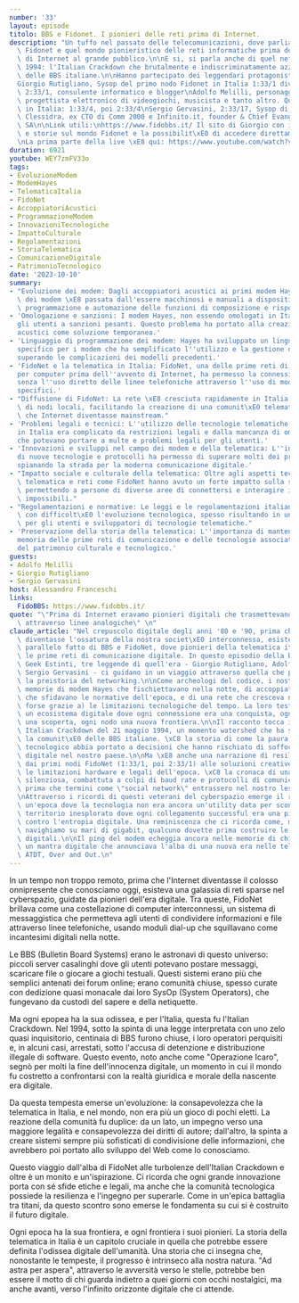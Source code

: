 ```yaml
---
number: '33'
layout: episode
titolo: BBS e Fidonet. I pionieri delle reti prima di Internet.
description: "Un tuffo nel passato delle telecomunicazioni, dove parliamo di BBS,\
  \ Fidonet e quel mondo pionieristico delle reti informatiche prima dell'approdo\
  \ di Internet al grande pubblico.\n\nE si, si parla anche di quel nefasto 21 maggio\
  \ 1994: l'Italian Crackdown che brutalmente e indiscriminatamente azzoppo' la scena\
  \ delle BBS italiane.\n\nHanno partecipato dei leggendari protagonisti di quei tempi:\n\
  Giorgio Rutigliano, Sysop del primo nodo Fidonet in Italia 1:33/1 diventato poi\
  \ 2:33/1, consulente informatico e blogger\nAdolfo Melilli, personaggio poliedrico,\
  \ progettista elettronico di videogiochi, musicista e tanto altro. Quarto nodo Fidonet\
  \ in Italia: 1:33/4, poi 2:33/4\nSergio Gervasini, 2:33/17, Sysop di  I.D.F. e poi\
  \ Clessidra, ex CTO di Comm 2000 e Infinito.it, founder & Chief Evangelist at BCyber\
  \ SA\n\nLink utili:\nhttps://www.fidobbs.it/ Il sito di Giorgio con informazioni\
  \ e storie sul mondo Fidonet e la possibilit\xE0 di accedere direttamente via Web\n\
  \nLa prima parte della live \xE8 qui: https://www.youtube.com/watch?v=3X50y-RpirA"
duration: 6921
youtube: WEY7zmFV33o
tags:
- EvoluzioneModem
- ModemHayes
- TelematicaItalia
- FidoNet
- AccoppiatoriAcustici
- ProgrammazioneModem
- InnovazioniTecnologiche
- ImpattoCulturale
- Regolamentazioni
- StoriaTelematica
- ComunicazioneDigitale
- PatrimonioTecnologico
date: '2023-10-10'
summary:
- "Evoluzione dei modem: Dagli accoppiatori acustici ai primi modem Hayes, la tecnologia\
  \ dei modem \xE8 passata dall'essere macchinosi e manuali a dispositivi che permettevano\
  \ programmazione e automazione delle funzioni di composizione e risposta."
- 'Omologazione e sanzioni: I modem Hayes, non essendo omologati in Italia, esponevano
  gli utenti a sanzioni pesanti. Questo problema ha portato alla creazione di accoppiatori
  acustici come soluzione temporanea.'
- 'Linguaggio di programmazione dei modem: Hayes ha sviluppato un linguaggio di programmazione
  specifico per i modem che ha semplificato l''utilizzo e la gestione delle operazioni,
  superando le complicazioni dei modelli precedenti.'
- 'FidoNet e la telematica in Italia: FidoNet, una delle prime reti di comunicazione
  per computer prima dell''avvento di Internet, ha permesso la connessione tra sistemi
  senza l''uso diretto delle linee telefoniche attraverso l''uso di modem e software
  specifici.'
- "Diffusione di FidoNet: La rete \xE8 cresciuta rapidamente in Italia grazie all'apertura\
  \ di nodi locali, facilitando la creazione di una comunit\xE0 telematica ben prima\
  \ che Internet diventasse mainstream."
- 'Problemi legali e tecnici: L''utilizzo delle tecnologie telematiche e dei modem
  in Italia era complicato da restrizioni legali e dalla mancanza di omologazioni,
  che potevano portare a multe e problemi legali per gli utenti.'
- 'Innovazioni e sviluppi nel campo dei modem e della telematica: L''introduzione
  di nuove tecnologie e protocolli ha permesso di superare molti dei problemi iniziali,
  spianando la strada per la moderna comunicazione digitale.'
- "Impatto sociale e culturale della telematica: Oltre agli aspetti tecnologici, la\
  \ telematica e reti come FidoNet hanno avuto un forte impatto sulla societ\xE0,\
  \ permettendo a persone di diverse aree di connettersi e interagire in modi precedentemente\
  \ impossibili."
- "Regolamentazioni e normative: Le leggi e le regolamentazioni italiane hanno seguito\
  \ con difficolt\xE0 l'evoluzione tecnologica, spesso risultando in un contesto complicato\
  \ per gli utenti e sviluppatori di tecnologie telematiche."
- 'Preservazione della storia della telematica: L''importanza di mantenere viva la
  memoria delle prime reti di comunicazione e delle tecnologie associate come parte
  del patrimonio culturale e tecnologico.'
guests:
- Adolfo Melilli
- Giorgio Rutigliano
- Sergio Gervasini
host: Alessandro Franceschi
links:
  FidoBBS: https://www.fidobbs.it/
quote: "\"Prima di Internet eravamo pionieri digitali che trasmettevano bit di libert\xE0\
  \ attraverso linee analogiche\" \n"
claude_article: "Nel crepuscolo digitale degli anni '80 e '90, prima che Internet\
  \ diventasse l'ossatura della nostra societ\xE0 interconnessa, esisteva un mondo\
  \ parallelo fatto di BBS e FidoNet, dove pionieri della telematica italiana tessevano\
  \ le prime reti di comunicazione digitale. In questo episodio della Brigata dei\
  \ Geek Estinti, tre leggende di quell'era - Giorgio Rutigliano, Adolfo Melilli e\
  \ Sergio Gervasini - ci guidano in un viaggio attraverso quella che potremmo definire\
  \ la preistoria del networking.\n\nCome archeologi del codice, i nostri ospiti disseppelliscono\
  \ memorie di modem Hayes che fischiettavano nella notte, di accoppiatori acustici\
  \ che sfidavano le normative dell'epoca, e di una rete che cresceva nonostante (o\
  \ forse grazie a) le limitazioni tecnologiche del tempo. La loro testimonianza rivela\
  \ un ecosistema digitale dove ogni connessione era una conquista, ogni protocollo\
  \ una scoperta, ogni nodo una nuova frontiera.\n\nIl racconto tocca il fatidico\
  \ Italian Crackdown del 21 maggio 1994, un momento watershed che ha segnato profondamente\
  \ la comunit\xE0 delle BBS italiane. \xC8 la storia di come la paura dell'ignoto\
  \ tecnologico abbia portato a decisioni che hanno rischiato di soffocare l'innovazione\
  \ digitale nel nostro paese.\n\nMa \xE8 anche una narrazione di resilienza e ingegno:\
  \ dai primi nodi FidoNet (1:33/1, poi 2:33/1) alle soluzioni creative per aggirare\
  \ le limitazioni hardware e legali dell'epoca. \xC8 la cronaca di una rivoluzione\
  \ silenziosa, combattuta a colpi di baud rate e protocolli di comunicazione, molto\
  \ prima che termini come \"social network\" entrassero nel nostro lessico quotidiano.\n\
  \nAttraverso i ricordi di questi veterani del cyberspazio emerge il ritratto di\
  \ un'epoca dove la tecnologia non era ancora un'utility data per scontata, ma un\
  \ territorio inesplorato dove ogni collegamento successful era una piccola vittoria\
  \ contro l'entropia digitale. Una reminiscenza che ci ricorda come, mentre oggi\
  \ navighiamo su mari di gigabit, qualcuno dovette prima costruire le prime zattere\
  \ digitali.\n\nIl ping del modem echeggia ancora nelle memorie di chi c'era, come\
  \ un mantra digitale che annunciava l'alba di una nuova era nelle telecomunicazioni.\
  \ ATDT, Over and Out.\n"
---
```

In un tempo non troppo remoto, prima che l'Internet diventasse il colosso onnipresente che conosciamo oggi, esisteva una galassia di reti sparse nel cyberspazio, guidate da pionieri dell'era digitale. Tra queste, FidoNet brillava come una costellazione di computer interconnessi, un sistema di messaggistica che permetteva agli utenti di condividere informazioni e file attraverso linee telefoniche, usando moduli dial-up che squillavano come incantesimi digitali nella notte.

Le BBS (Bulletin Board Systems) erano le astronavi di questo universo: piccoli server casalinghi dove gli utenti potevano postare messaggi, scaricare file o giocare a giochi testuali. Questi sistemi erano più che semplici antenati dei forum online; erano comunità chiuse, spesso curate con dedizione quasi monacale dai loro SysOp (System Operators), che fungevano da custodi del sapere e della netiquette.

Ma ogni epopea ha la sua odissea, e per l'Italia, questa fu l'Italian Crackdown. Nel 1994, sotto la spinta di una legge interpretata con uno zelo quasi inquisitorio, centinaia di BBS furono chiuse, i loro operatori perquisiti e, in alcuni casi, arrestati, sotto l'accusa di detenzione e distribuzione illegale di software. Questo evento, noto anche come "Operazione Icaro", segnò per molti la fine dell'innocenza digitale, un momento in cui il mondo fu costretto a confrontarsi con la realtà giuridica e morale della nascente era digitale.

Da questa tempesta emerse un'evoluzione: la consapevolezza che la telematica in Italia, e nel mondo, non era più un gioco di pochi eletti. La reazione della comunità fu duplice: da un lato, un impegno verso una maggiore legalità e consapevolezza dei diritti di autore; dall'altro, la spinta a creare sistemi sempre più sofisticati di condivisione delle informazioni, che avrebbero poi portato allo sviluppo del Web come lo conosciamo.

Questo viaggio dall'alba di FidoNet alle turbolenze dell'Italian Crackdown e oltre è un monito e un'ispirazione. Ci ricorda che ogni grande innovazione porta con sé sfide etiche e legali, ma anche che la comunità tecnologica possiede la resilienza e l'ingegno per superarle. Come in un'epica battaglia tra titani, da questo scontro sono emerse le fondamenta su cui si è costruito il futuro digitale.

Ogni epoca ha la sua frontiera, e ogni frontiera i suoi pionieri. La storia della telematica in Italia è un capitolo cruciale in quella che potrebbe essere definita l'odissea digitale dell'umanità. Una storia che ci insegna che, nonostante le tempeste, il progresso è intrinseco alla nostra natura. "Ad astra per aspera", attraverso le avversità verso le stelle, potrebbe ben essere il motto di chi guarda indietro a quei giorni con occhi nostalgici, ma anche avanti, verso l'infinito orizzonte digitale che ci attende.